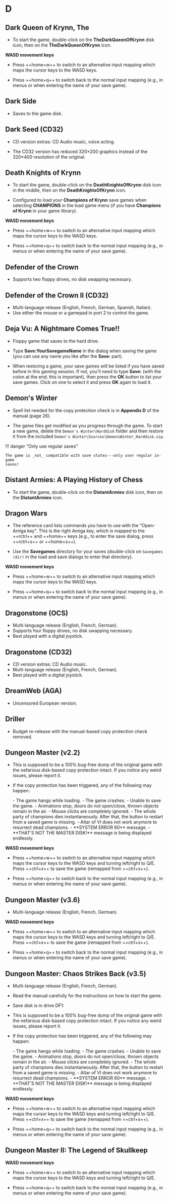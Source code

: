 # D

## Dark Queen of Krynn, The

- To start the game, double-click on the **TheDarkQueenOfKrynn** disk icon,
  then on the **TheDarkQueenOfKrynn** icon.

**WASD movement keys**

- Press ++home+w++ to switch to an alternative input mapping which maps the
  cursor keys to the WASD keys.

- Press ++home+q++ to switch back to the normal input mapping (e.g., in menus
  or when entering the name of your save game).


## Dark Side

- Saves to the game disk.


## Dark Seed (CD32)

- CD version extras: CD Audio music, voice acting.

- The CD32 version has reduced 320&times;200 graphics instead of the
  320&times;400 resolution of the original.


## Death Knights of Krynn

- To start the game, double-click on the **DeathKnightsOfKrynn** disk icon in
  the middle, then on the **DeathKnightsOfKrynn** icon.

- Configured to load your **Champions of Krynn** save games when selecting
  **CHAMPIONS** in the load game menu (if you have **Champions of Krynn** in
  your game library).

**WASD movement keys**

- Press ++home+w++ to switch to an alternative input mapping which maps the
  cursor keys to the WASD keys.

- Press ++home+q++ to switch back to the normal input mapping (e.g., in menus
  or when entering the name of your save game).


## Defender of the Crown

- Supports two floppy drives, no disk swapping necessary.


## Defender of the Crown II (CD32)

- Multi-language release (English, French, German, Spanish, Italian).
- Use either the mouse or a gamepad in port 2 to control the game.


## Deja Vu: A Nightmare Comes True!!

- Floppy game that saves to the hard drive.

- Type **Save:YourSavegameName** in the dialog when saving the game (you can
  use any name you like after the **Save:** part).

- When restoring a game, your save games will be listed if you have
  saved before in this gaming session. If not, you'll need to type **Save:**
  (with the colon at the end; this is important), then press the **OK**
  button to list your save games. Click on one to select it and press **OK**
  again to load it.


## Demon's Winter

- Spell list needed for the copy protection check is in **Appendix D** of the
  manual (page 26).

- The game files get modified as you progress through the game. To start a new
  game, delete the `Demon's Winter\Harddisk` folder and then restore it from
  the included `Demon's Winter\Sources\DemonsWinter_Harddisk.zip`.

!!! danger "Only use regular saves"

    The game is _not_ compatible with save states---only user regular in-game
    saves!


## Distant Armies: A Playing History of Chess

- To start the game, double-click on the **DistantArmies** disk icon, then on
  the **DistantArmies** icon.


## Dragon Wars

- The reference card lists commands you have to use with the "Open-Amiga key".
  This is the right Amiga key, which is mapped to the ++rctrl++ and ++home++
  keys (e.g., to enter the save dialog, press ++rctrl+s++ or ++home+s++).

- Use the **Savegames** directory for your saves (double-click on `Savegames
  (dir)` in the load and save dialogs to enter that directory).

**WASD movement keys**

- Press ++home+w++ to switch to an alternative input mapping which maps the
  cursor keys to the WASD keys.

- Press ++home+q++ to switch back to the normal input mapping (e.g., in menus
  or when entering the name of your save game).


## Dragonstone (OCS)

- Multi-language release (English, French, German).
- Supports four floppy drives, no disk swapping necessary.
- Best played with a digital joystick.


## Dragonstone (CD32)

- CD version extras: CD Audio music.
- Multi-language release (English, French, German).
- Best played with a digital joystick.


## DreamWeb (AGA)

- Uncensored European version.


## Driller

- Budget re-release with the manual-based copy protection check removed.


## Dungeon Master (v2.2)

- This is supposed to be a 100% bug-free dump of the original game with the
  nefarious disk-based copy protection intact. If you notice any weird issues,
  please report it.

- If the copy protection has been triggered, any of the following may happen:
    <div class="compact" markdown>
    - The game hangs while loading.
    - The game crashes.
    - Unable to save the game.
    - Animations stop, doors do not open/close, thrown objects remain in the air.
    - Mouse clicks are completely ignored.
    - The whole party of champions dies instantaneously. After that, the button
      to restart from a saved game is missing.
    - Altar of VI does not work anymore to resurrect dead champions.
    - **SYSTEM ERROR 60** message.
    - **THAT'S NOT THE MASTER DISK!** message is being displayed endlessly.
    </div>

**WASD movement keys**

- Press ++home+w++ to switch to an alternative input mapping which maps the
  cursor keys to the WASD keys and turning left/right to Q/E. Press ++ctrl+x++
  to save the game (remapped from ++ctrl+s++).

- Press ++home+q++ to switch back to the normal input mapping (e.g., in menus
  or when entering the name of your save game).


## Dungeon Master (v3.6)

- Multi-language release (English, French, German).

**WASD movement keys**

- Press ++home+w++ to switch to an alternative input mapping which maps the
  cursor keys to the WASD keys and turning left/right to Q/E. Press ++ctrl+x++
  to save the game (remapped from ++ctrl+s++).

- Press ++home+q++ to switch back to the normal input mapping (e.g., in menus
  or when entering the name of your save game).


## Dungeon Master: Chaos Strikes Back (v3.5)

- Multi-language release (English, French, German).

- Read the manual carefully for the instructions on how to start the game.

- Save disk is in drive DF1:

- This is supposed to be a 100% bug-free dump of the original game with the
  nefarious disk-based copy protection intact. If you notice any weird issues,
  please report it.

- If the copy protection has been triggered, any of the following may happen:
    <div class="compact" markdown>
    - The game hangs while loading.
    - The game crashes.
    - Unable to save the game.
    - Animations stop, doors do not open/close, thrown objects remain in the air.
    - Mouse clicks are completely ignored.
    - The whole party of champions dies instantaneously. After that, the button
      to restart from a saved game is missing.
    - Altar of VI does not work anymore to resurrect dead champions.
    - **SYSTEM ERROR 60** message.
    - **THAT'S NOT THE MASTER DISK!** message is being displayed endlessly.
    </div>

**WASD movement keys**

- Press ++home+w++ to switch to an alternative input mapping which maps the
  cursor keys to the WASD keys and turning left/right to Q/E. Press ++ctrl+x++
  to save the game (remapped from ++ctrl+s++).

- Press ++home+q++ to switch back to the normal input mapping (e.g., in menus
  or when entering the name of your save game).


## Dungeon Master II: The Legend of Skullkeep

**WASD movement keys**

- Press ++home+w++ to switch to an alternative input mapping which maps the
  cursor keys to the WASD keys and turning left/right to Q/E.

- Press ++home+q++ to switch back to the normal input mapping (e.g., in menus
  or when entering the name of your save game).
